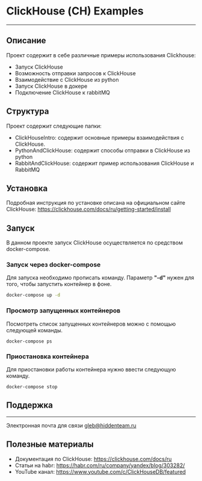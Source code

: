 # ClickHouse (СH) Examples
____
## Описание
Проект содержит в себе различные примеры использования Clickhouse:
- Запуск ClickHouse
- Возможность отправки запросов к ClickHouse
- Взаимодействие с ClickHouse из python
- Запуск ClickHouse в докере
- Подключение ClickHouse к rabbitMQ

## Структура
Проект содержит следующие папки:
- ClickHouseIntro: содержит основные примеры взаимодействия с ClickHouse.
- PythonAndClickHouse: содержит способы отправки в ClickHouse из python
- RabbitAndClickHouse: содержит пример использования ClickHouse и RabbitMQ

## Установка
Подробная инструкция по установке описана на официальном сайте 
ClickHouse: https://clickhouse.com/docs/ru/getting-started/install

## Запуск
В данном проекте запуск ClickHouse осуществляется по средством docker-compose.


### Запуск через docker-compose
Для запуска необходимо прописать команду. 
Параметр __"-d"__ нужен для того, чтобы запустить контейнер в фоне.
```bash
docker-compose up -d
```

### Просмотр запущенных контейнеров
Посмотреть список запущенных контейнеров можно с помощью следующей команды.
```shell
docker-compose ps
```

### Приостановка контейнера
Для приостановки работы контейнера нужно ввести следующую команду.
```shell
docker-compose stop
```


## Поддержка
____
Электронная почта для связи gleb@hiddenteam.ru

## Полезные материалы
- Документация по ClickHouse: https://clickhouse.com/docs/ru
- Статьи на habr: https://habr.com/ru/company/yandex/blog/303282/
- YouTube канал: https://www.youtube.com/c/ClickHouseDB/featured
